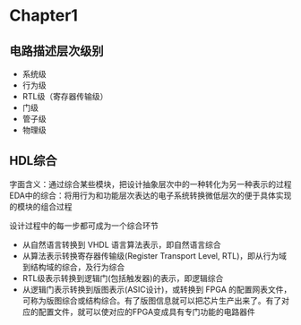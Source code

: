 # Chapter1
## 电路描述层次级别
- 系统级
- 行为级
- RTL级（寄存器传输级）
- 门级
- 管子级
- 物理级

## HDL综合
字面含义：通过综合某些模块，把设计抽象层次中的一种转化为另一种表示的过程
EDA中的综合：将用行为和功能层次表达的电子系统转换微低层次的便于具体实现的模块的组合过程

设计过程中的每一步都可成为一个综合环节
- 从自然语言转换到 VHDL 语言算法表示，即自然语言综合
- 从算法表示转换寄存器传输级(Register Transport Level, RTL)，即从行为域到结构域的综合，及行为综合
- RTL级表示转换到逻辑门(包括触发器)的表示，即逻辑综合
- 从逻辑门表示转换到版图表示(ASIC设计)，或转换到 FPGA 的配置网表文件，可称为版图综合或结构综合。有了版图信息就可以把芯片生产出来了。有了对应的配置文件，就可以使对应的FPGA变成具有专门功能的电路器件